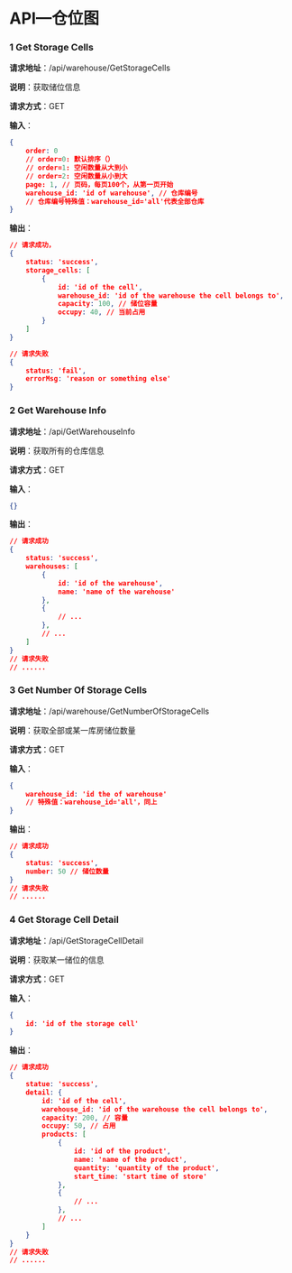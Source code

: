 # API—仓位图

### 1 Get Storage Cells

**请求地址**：/api/warehouse/GetStorageCells

**说明**：获取储位信息

**请求方式**：GET

**输入**：

```json
{
    order: 0
    // order=0: 默认排序（）
    // order=1: 空闲数量从大到小
    // order=2: 空闲数量从小到大
    page: 1, // 页码，每页100个，从第一页开始
    warehouse_id: 'id of warehouse', // 仓库编号
    // 仓库编号特殊值：warehouse_id='all'代表全部仓库
}
```

**输出**：

```json
// 请求成功，
{
    status: 'success',
    storage_cells: [
        {
            id: 'id of the cell',
            warehouse_id: 'id of the warehouse the cell belongs to',
            capacity: 100, // 储位容量
            occupy: 40, // 当前占用
        }
    ]
}

// 请求失败
{
    status: 'fail',
    errorMsg: 'reason or something else'
}
```

### 2 Get Warehouse Info

**请求地址**：/api/GetWarehouseInfo

**说明**：获取所有的仓库信息

**请求方式**：GET

**输入**：

```json
{}
```

**输出**：

```json
// 请求成功
{
    status: 'success',
    warehouses: [
        {
            id: 'id of the warehouse',
            name: 'name of the warehouse'
        },
        {
            // ...
        },
        // ...
    ]
}
// 请求失败
// ......
```

### 3 Get Number Of Storage Cells

**请求地址**：/api/warehouse/GetNumberOfStorageCells

**说明**：获取全部或某一库房储位数量

**请求方式**：GET

**输入**：

```json
{
    warehouse_id: 'id the of warehouse'
    // 特殊值：warehouse_id='all'，同上
}
```

**输出**：

```json
// 请求成功
{
    status: 'success',
    number: 50 // 储位数量
}
// 请求失败
// ......
```

### 4  Get Storage Cell Detail

**请求地址**：/api/GetStorageCellDetail

**说明**：获取某一储位的信息

**请求方式**：GET

**输入**：

```json
{
    id: 'id of the storage cell'
}
```

**输出**：

```json
// 请求成功
{
    statue: 'success',
    detail: {
        id: 'id of the cell',
        warehouse_id: 'id of the warehouse the cell belongs to',
        capacity: 200, // 容量
        occupy: 50, // 占用
        products: [
            {
                id: 'id of the product',
                name: 'name of the product',
                quantity: 'quantity of the product',
                start_time: 'start time of store'
            },
            {
                // ...
            },
            // ...
        ]
    }
}
// 请求失败
// ......
```
